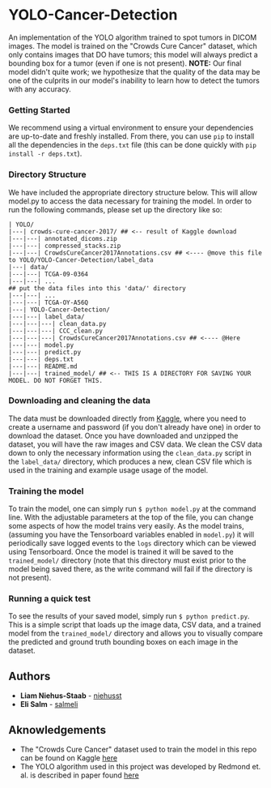 # YOLO-Cancer-Detection

An implementation of the YOLO algorithm trained to spot tumors in DICOM images. The model is trained on the "Crowds Cure Cancer" dataset, which only contains images that DO have tumors; this model will always predict a bounding box for a tumor (even if one is not present).
**NOTE:** Our final model didn't quite work; we hypothesize that the quality of the data may be one of the culprits in our model's inability to learn how to detect the tumors with any accuracy.

### Getting Started
We recommend using a virtual environment to ensure your dependencies are up-to-date and freshly installed. From there, you can use `pip` to install all the dependencies in the `deps.txt` file (this can be done quickly with `pip install -r deps.txt`).

### Directory Structure

We have included the appropriate directory structure below. This will allow model.py to access the data necessary for training the model. In order to run the following commands, please set up the directory like so:

```
| YOLO/
|---| crowds-cure-cancer-2017/ ## <-- result of Kaggle download
|---|---| annotated_dicoms.zip
|---|---| compressed_stacks.zip
|---|---| CrowdsCureCancer2017Annotations.csv ## <---- @move this file to YOLO/YOLO-Cancer-Detection/label_data
|---| data/
|---|---| TCGA-09-0364
|---|---| ...
## put the data files into this 'data/' directory
|---|---| ...
|---|---| TCGA-OY-A56Q
|---| YOLO-Cancer-Detection/
|---|---| label_data/
|---|---|---| clean_data.py
|---|---|---| CCC_clean.py
|---|---|---| CrowdsCureCancer2017Annotations.csv ## <---- @Here
|---|---| model.py
|---|---| predict.py
|---|---| deps.txt
|---|---| README.md
|---|---| trained_model/ ## <-- THIS IS A DIRECTORY FOR SAVING YOUR MODEL. DO NOT FORGET THIS.
```

### Downloading and cleaning the data
The data must be downloaded directly from [Kaggle](https://www.kaggle.com/kmader/crowds-cure-cancer-2017), where you need to create a username and password (if you don't already have one) in order to download the dataset. Once you have downloaded and unzipped the dataset, you will have the raw images and CSV data. We clean the CSV data down to only the necessary information using the `clean_data.py` script in the `label_data/` directory, which produces a new, clean CSV file which is used in the training and example usage usage of the model.

### Training the model
To train the model, one can simply run `$ python model.py` at the command line. With the adjustable parameters at the top of the file, you can change some aspects of how the model trains very easily. As the model trains, (assuming you have the Tensorboard variables enabled in `model.py`) it will periodically save logged events to the `logs` directory which can be viewed using Tensorboard. Once the model is trained it will be saved to the `trained_model/` directory (note that this directory must exist prior to the model being saved there, as the write command will fail if the directory is not present). 

### Running a quick test
To see the results of your saved model, simply run `$ python predict.py`. This is a simple script that loads up the image data, CSV data, and a trained model from the `trained_model/` directory and allows you to visually compare the predicted and ground truth bounding boxes on each image in the dataset.

## Authors
* **Liam Niehus-Staab** - [niehusst](https://github.com/niehusst)
* **Eli Salm** - [salmeli](https://github.com/salmeli)

## Aknowledgements
* The "Crowds Cure Cancer" dataset used to train the model in this repo can be found on Kaggle [here](https://www.kaggle.com/kmader/crowds-cure-cancer-2017)
* The YOLO algorithm used in this project was developed by Redmond et. al. is described in paper found [here](https://arxiv.org/pdf/1506.02640.pdf) 
